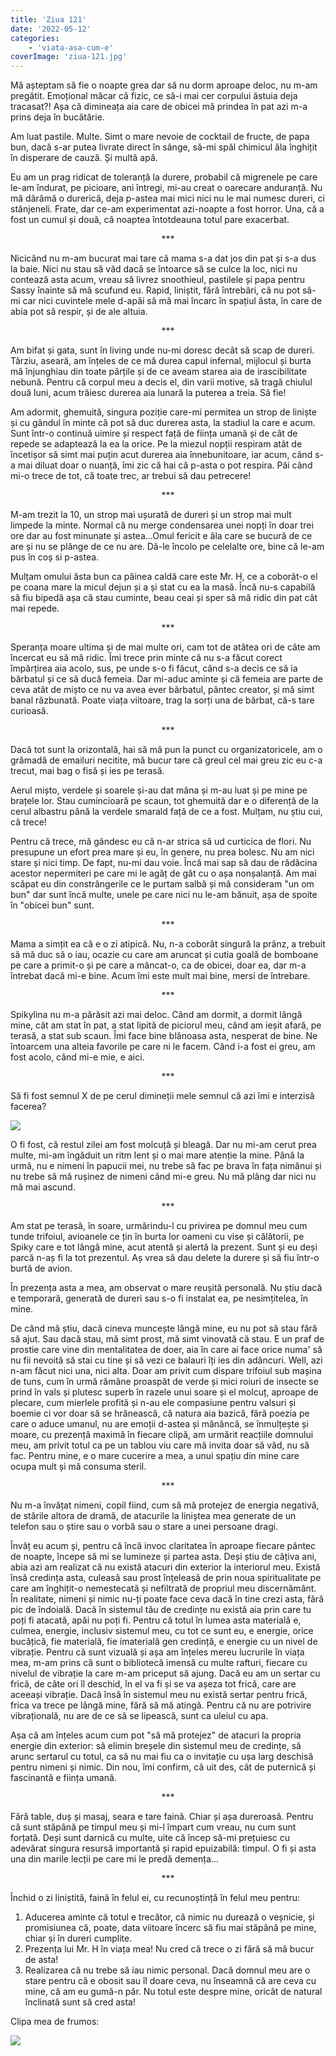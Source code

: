 ```yaml
---
title: 'Ziua 121'
date: '2022-05-12'
categories:
    - 'viata-asa-cum-e'
coverImage: 'ziua-121.jpg'
---
```


Mă așteptam să fie o noapte grea dar să nu dorm aproape deloc, nu m-am pregătit. Emoțional măcar că fizic, ce să-i mai cer corpului ăstuia deja tracasat?! Așa că dimineața aia care de obicei mă prindea în pat azi m-a prins deja în bucătărie.

Am luat pastile. Multe. Simt o mare nevoie de cocktail de fructe, de papa bun, dacă s-ar putea livrate direct în sânge, să-mi spăl chimicul ăla înghițit în disperare de cauză. Și multă apă.

Eu am un prag ridicat de toleranță la durere, probabil că migrenele pe care le-am îndurat, pe picioare, ani întregi, mi-au creat o oarecare anduranță. Nu mă dărâmă o durerică, deja p-astea mai mici nici nu le mai numesc dureri, ci stânjeneli. Frate, dar ce-am experimentat azi-noapte a fost horror. Una, că a fost un cumul și două, că noaptea întotdeauna totul pare exacerbat.

<p style="text-align: center;">***</p>

Nicicând nu m-am bucurat mai tare că mama s-a dat jos din pat și s-a dus la baie. Nici nu stau să văd dacă se întoarce să se culce la loc, nici nu contează asta acum, vreau să livrez snoothieul, pastilele și papa pentru Sassy înainte să mă scufund eu. Rapid, liniștit, fără întrebări, că nu pot să-mi car nici cuvintele mele d-apăi să mă mai încarc în spațiul ăsta, în care de abia pot să respir, și de ale altuia.

<p style="text-align: center;">***</p>

Am bifat și gata, sunt în living unde nu-mi doresc decât să scap de dureri. Târziu, aseară, am înțeles de ce mă durea capul infernal, mijlocul și burta mă înjunghiau din toate părțile și de ce aveam starea aia de irascibilitate nebună. Pentru că corpul meu a decis el, din varii motive, să tragă chiulul două luni, acum trăiesc durerea aia lunară la puterea a treia. Să fie!

Am adormit, ghemuită, singura poziție care-mi permitea un strop de liniște și cu gândul în minte că pot să duc durerea asta, la stadiul la care e acum. Sunt într-o continuă uimire și respect față de ființa umană și de cât de repede se adaptează la ea la orice. Pe la miezul nopții respiram atât de încetișor să simt mai puțin acut durerea aia înnebunitoare, iar acum, când s-a mai diluat doar o nuanță, îmi zic că hai că p-asta o pot respira. Păi când mi-o trece de tot, că toate trec, ar trebui să dau petrecere!

<p style="text-align: center;">***</p>

M-am trezit la 10, un strop mai ușurată de dureri și un strop mai mult limpede la minte. Normal că nu merge condensarea unei nopți în doar trei ore dar au fost minunate și astea…Omul fericit e ăla care se bucură de ce are și nu se plânge de ce nu are. Dă-le încolo pe celelalte ore, bine că le-am pus în coș si p-astea.

Mulțam omului ăsta bun ca pâinea caldă care este Mr. H, ce a coborât-o el pe coana mare la micul dejun și a și stat cu ea la masă. Încă nu-s capabilă să fiu bipedă așa că stau cuminte, beau ceai și sper să mă ridic din pat cât mai repede.

<p style="text-align: center;">***</p>

Speranța moare ultima și de mai multe ori, cam tot de atâtea ori de câte am încercat eu să mă ridic. Îmi trece prin minte că nu s-a făcut corect împărțirea aia acolo, sus, pe unde s-o fi făcut, când s-a decis ce să ia bărbatul și ce să ducă femeia. Dar mi-aduc aminte și că femeia are parte de ceva atât de mișto ce nu va avea ever bărbatul, pântec creator, și mă simt banal răzbunată. Poate viața viitoare, trag la sorți una de bărbat, că-s tare curioasă.

<p style="text-align: center;">***</p>

Dacă tot sunt la orizontală, hai să mă pun la punct cu organizatoricele, am o grămadă de emailuri necitite, mă bucur tare că greul cel mai greu zic eu c-a trecut, mai bag o fisă și ies pe terasă.

Aerul mișto, verdele și soarele și-au dat mâna și m-au luat și pe mine pe brațele lor. Stau cumincioară pe scaun, tot ghemuită dar e o diferență de la cerul albastru până la verdele smarald față de ce a fost. Mulțam, nu știu cui, că trece!

Pentru că trece, mă gândesc eu că n-ar strica să ud curticica de flori. Nu presupune un efort prea mare și eu, în genere, nu prea bolesc. Nu am nici stare și nici timp. De fapt, nu-mi dau voie. Încă mai sap să dau de rădăcina acestor nepermiteri pe care mi le agăț de gât cu o așa nonșalanță. Am mai scăpat eu din constrângerile ce le purtam salbă și mă consideram "un om bun" dar sunt încă multe, unele pe care nici nu le-am bănuit, așa de spoite în "obicei bun" sunt.

<p style="text-align: center;">***</p>

Mama a simțit ea că e o zi atipică. Nu, n-a coborât singură la prânz, a trebuit să mă duc să o iau, ocazie cu care am aruncat și cutia goală de bomboane pe care a primit-o și pe care a mâncat-o, ca de obicei, doar ea, dar m-a întrebat dacă mi-e bine. Acum îmi este mult mai bine, mersi de întrebare.

<p style="text-align: center;">***</p>

Spikylina nu m-a părăsit azi mai deloc. Când am dormit, a dormit lângă mine, cât am stat în pat, a stat lipită de piciorul meu, când am ieșit afară, pe terasă, a stat sub scaun. Îmi face bine blănoasa asta, nesperat de bine. Ne întoarcem una alteia favorile pe care ni le facem. Când i-a fost ei greu, am fost acolo, când mi-e mie, e aici.

<p style="text-align: center;">***</p>

Să fi fost semnul X de pe cerul dimineții mele semnul că azi îmi e interzisă facerea?

![](images/ziua-121.jpeg)

O fi fost, că restul zilei am fost molcuță și bleagă. Dar nu mi-am cerut prea multe, mi-am îngăduit un ritm lent și o mai mare atenție la mine. Până la urmă, nu e nimeni în papucii mei, nu trebe să fac pe brava în fața nimănui și nu trebe să mă rușinez de nimeni când mi-e greu. Nu mă plâng dar nici nu mă mai ascund.

<p style="text-align: center;">***</p>

Am stat pe terasă, în soare, urmărindu-l cu privirea pe domnul meu cum tunde trifoiul, avioanele ce țin în burta lor oameni cu vise și călătorii, pe Spiky care e tot lângă mine, acut atentă și alertă la prezent. Sunt și eu deși parcă n-aș fi la tot prezentul. Aș vrea să dau delete la durere și să fiu într-o burtă de avion.

În prezența asta a mea, am observat o mare reușită personală. Nu știu dacă e temporară, generată de dureri sau s-o fi instalat ea, pe nesimțitelea, în mine.

De când mă știu, dacă cineva muncește lângă mine, eu nu pot să stau fără să ajut. Sau dacă stau, mă simt prost, mă simt vinovată că stau. E un praf de prostie care vine din mentalitatea de doer, aia în care ai face orice numa' să nu fii nevoită să stai cu tine și să vezi ce balauri îți ies din adâncuri. Well, azi n-am făcut nici una, nici alta. Doar am privit cum dispare trifoiul sub mașina de tuns, cum în urmă rămâne proaspăt de verde și mici roiuri de insecte se prind în vals și plutesc superb în razele unui soare și el molcuț, aproape de plecare, cum mierlele profită și n-au ele compasiune pentru valsuri și boemie ci vor doar să se hrănească, că natura aia bazică, fără poezia pe care o aduce umanul, nu are emoții d-astea și mănâncă, se înmulțește și moare, cu prezență maximă în fiecare clipă, am urmărit reacțiile domnului meu, am privit totul ca pe un tablou viu care mă invita doar să văd, nu să fac. Pentru mine, e o mare cucerire a mea, a unui spațiu din mine care ocupa mult și mă consuma steril.

<p style="text-align: center;">***</p>

Nu m-a învățat nimeni, copil fiind, cum să mă protejez de energia negativă, de stările altora de dramă, de atacurile la liniștea mea generate de un telefon sau o știre sau o vorbă sau o stare a unei persoane dragi.

Învăț eu acum și, pentru că încă invoc claritatea în aproape fiecare pântec de noapte, începe să mi se lumineze și partea asta. Deși știu de câțiva ani, abia azi am realizat că nu există atacuri din exterior la interiorul meu. Există însă credința asta, culeasă sau prost înțeleasă de prin noua spiritualitate pe care am înghițit-o nemestecată și nefiltrată de propriul meu discernământ. În realitate, nimeni și nimic nu-ți poate face ceva dacă în tine crezi asta, fără pic de îndoială. Dacă în sistemul tău de credințe nu există aia prin care tu poți fi atacată, apăi nu poți fi. Pentru că totul în lumea asta materială e, culmea, energie, inclusiv sistemul meu, cu tot ce sunt eu, e energie, orice bucățică, fie materială, fie imaterială gen credință, e energie cu un nivel de vibrație. Pentru că sunt vizuală și așa am înțeles mereu lucrurile în viața mea, m-am prins că sunt o bibliotecă imensă cu multe rafturi, fiecare cu nivelul de vibrație la care m-am priceput să ajung. Dacă eu am un sertar cu frică, de câte ori îl deschid, în el va fi și se va așeza tot frică, care are aceeași vibrație. Dacă însă în sistemul meu nu există sertar pentru frică, frica va trece pe lângă mine, fără să mă atingă. Pentru că nu are potrivire vibrațională, nu are de ce să se lipească, sunt ca uleiul cu apa.

Așa că am înțeles acum cum pot "să mă protejez" de atacuri la propria energie din exterior: să elimin breșele din sistemul meu de credințe, să arunc sertarul cu totul, ca să nu mai fiu ca o invitație cu ușa larg deschisă pentru nimeni și nimic. Din nou, îmi confirm, că uit des, cât de puternică și fascinantă e ființa umană.

<p style="text-align: center;">***</p>

Fără table, duș și masaj, seara e tare faină. Chiar și așa dureroasă. Pentru că sunt stăpână pe timpul meu și mi-l împart cum vreau, nu cum sunt forțată. Deși sunt darnică cu multe, uite că încep să-mi prețuiesc cu adevărat singura resursă importantă și rapid epuizabilă: timpul. O fi și asta una din marile lecții pe care mi le predă demența…

<p style="text-align: center;">***</p>

Închid o zi liniștită, faină în felul ei, cu recunoștință în felul meu pentru:

1. Aducerea aminte că totul e trecător, că nimic nu durează o veșnicie, și promisiunea că, poate, data viitoare încerc să fiu mai stăpână pe mine, chiar și în dureri cumplite.
2. Prezența lui Mr. H în viața mea! Nu cred că trece o zi fără să mă bucur de asta!
3. Realizarea că nu trebe să iau nimic personal. Dacă domnul meu are o stare pentru că e obosit sau îl doare ceva, nu înseamnă că are ceva cu mine, că am eu gumă-n păr. Nu totul este despre mine, oricât de natural înclinată sunt să cred asta!

Clipa mea de frumos:

![](images/baie-mica.jpeg)
